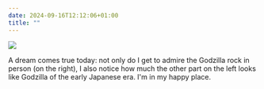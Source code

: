 ```yaml
---
date: 2024-09-16T12:12:06+01:00
title: ""
---
```

![](/img/photos/2024-09-16-12-10-51.jpeg)

A dream comes true today: not only do I get to admire the Godzilla rock in person (on the right), I also notice how much the other part on the left looks like Godzilla of the early Japanese era. I'm in my happy place. 
